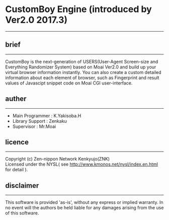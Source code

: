 # CustomBoy Engine (introduced by Ver2.0 2017.3)
-----------------------------------

## brief
-----------------------------------
  CustomBoy is the next-generation of USERS(User-Agent Screen-size and Everything Randomizer System)
  based on Moai Ver2.0 and build up your virtual browser information instantly.
  You can also create a custom detailed information about each element of browser,
  such as Fingerprint and result values of Javascipt snippet code on Moai CGI user-interface.

## auther
-----------------------------------
 *  Main Programmer : K.Yakisoba.H
 *  Library Support : Zenkaku
 *  Supervisor      : Mr.Moai

## licence
-----------------------------------
  Copyright (c) Zen-nippon Network Kenkyujo(ZNK)<br>
  Licensed under the NYSL( see http://www.kmonos.net/nysl/index.en.html for detail ).

## disclaimer
-----------------------------------
  This software is provided 'as-is', without any express or implied warranty.
  In no event will the authors be held liable for any damages arising
  from the use of this software.
